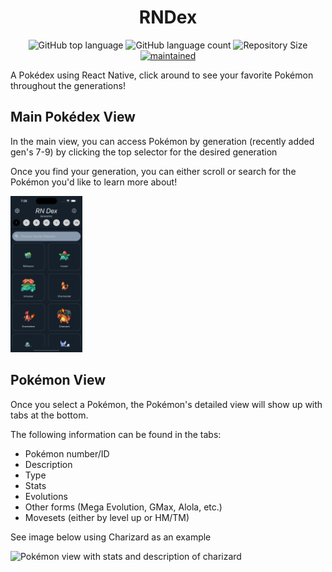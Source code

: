 <h1 align="center">
  <!-- <img alt="Pokedex" src="https://ik.imagekit.io/hwyksvj4iv/pokedex_N_WgWrJK0s.png" width="250px" /> -->
  RNDex
</h1>

<p align="center">
  <img alt="GitHub top language" src="https://img.shields.io/github/languages/top/poxford3/rndex">
  <img alt="GitHub language count" src="https://img.shields.io/github/languages/count/poxford3/rndex">
  <img alt="Repository Size" src="https://img.shields.io/github/repo-size/poxford3/rndex">
  <a href="https://github.com/poxford3/rndex/graphs/commit-activity">
    <img alt="maintained" src="https://img.shields.io/maintenance/yes/2024.svg">
  </a>
</p>

A Pokédex using React Native, click around to see your favorite Pokémon throughout the generations!

## Main Pokédex View

In the main view, you can access Pokémon by generation (recently added gen's 7-9) by clicking the top selector for the desired generation

Once you find your generation, you can either scroll or search for the Pokémon you'd like to learn more about!

<img src="/assets/main_view.png" alt="search screen with scrolling images" height=250>

## Pokémon View

Once you select a Pokémon, the Pokémon's detailed view will show up with tabs at the bottom.

The following information can be found in the tabs:

- Pokémon number/ID
- Description
- Type
- Stats
- Evolutions
- Other forms (Mega Evolution, GMax, Alola, etc.)
- Movesets (either by level up or HM/TM)

See image below using Charizard as an example

<img src="/assets/poke_tabs.gif" alt="Pokémon view with stats and description of charizard" height=350>
